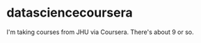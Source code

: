 datasciencecoursera
===================

I'm taking courses from JHU via Coursera.  There's about 9 or so.
